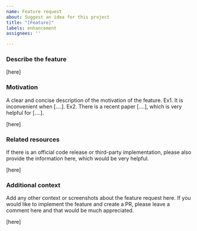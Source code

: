```yaml
---
name: Feature request
about: Suggest an idea for this project
title: "[Feature]"
labels: enhancement
assignees: ''

---
```


### Describe the feature

[here]

### Motivation
A clear and concise description of the motivation of the feature.
Ex1. It is inconvenient when [....].
Ex2. There is a recent paper [....], which is very helpful for [....].

[here]

### Related resources
If there is an official code release or third-party implementation, please also provide the information here, which would be very helpful.

[here]

### Additional context
Add any other context or screenshots about the feature request here.
If you would like to implement the feature and create a PR, please leave a comment here and that would be much appreciated.

[here]
